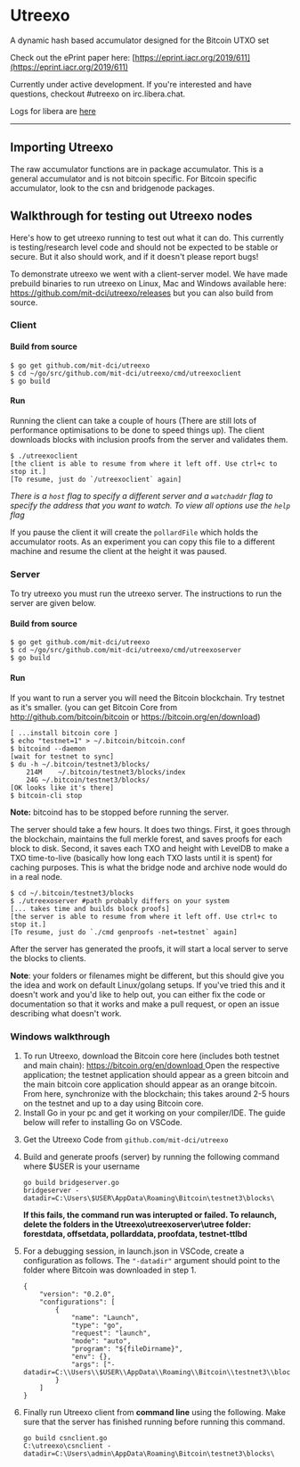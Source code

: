 # Utreexo

A dynamic hash based accumulator designed for the Bitcoin UTXO set

Check out the ePrint paper here: [https://eprint.iacr.org/2019/611](https://eprint.iacr.org/2019/611)

Currently under active development.  If you're interested and have questions, checkout #utreexo on irc.libera.chat.

Logs for libera are [here](http://gnusha.org/utreexo/)

---
## Importing Utreexo
The raw accumulator functions are in package accumulator. This is a general accumulator and is not bitcoin specific. For Bitcoin specific accumulator, look to the csn and bridgenode packages.

## Walkthrough for testing out Utreexo nodes

Here's how to get utreexo running to test out what it can do.  This currently is testing/research level code and should not be expected to be stable or secure.  But it also should work, and if it doesn't please report bugs!

To demonstrate utreexo we went with a client-server model. We have made prebuild binaries to run utreexo on Linux, Mac and Windows available here: https://github.com/mit-dci/utreexo/releases but you can also build from source.

### Client

#### Build from source
```
$ go get github.com/mit-dci/utreexo
$ cd ~/go/src/github.com/mit-dci/utreexo/cmd/utreexoclient
$ go build
```

#### Run
Running the client can take a couple of hours (There are still lots of performance optimisations to be done to speed things up).
The client downloads blocks with inclusion proofs from the server and validates them.
```
$ ./utreexoclient
[the client is able to resume from where it left off. Use ctrl+c to stop it.]
[To resume, just do `/utreexoclient` again]
```

*There is a `host` flag to specify a different server and a `watchaddr` flag to specify the address that you want to watch. To view all options use the `help` flag*

If you pause the client it will create the `pollardFile` which holds the accumulator roots. As an experiment you can copy this file to a different machine and resume the client at the height it was paused.

### Server
To try utreexo you must run the utreexo server. The instructions to run the server are given below.

#### Build from source
```
$ go get github.com/mit-dci/utreexo
$ cd ~/go/src/github.com/mit-dci/utreexo/cmd/utreexoserver
$ go build
```

#### Run

If you want to run a server you will need the Bitcoin blockchain. Try testnet as it's smaller. (you can get Bitcoin Core from http://github.com/bitcoin/bitcoin or https://bitcoin.org/en/download)

```
[ ...install bitcoin core ]
$ echo "testnet=1" > ~/.bitcoin/bitcoin.conf
$ bitcoind --daemon
[wait for testnet to sync]
$ du -h ~/.bitcoin/testnet3/blocks/
	214M	~/.bitcoin/testnet3/blocks/index
	24G	~/.bitcoin/testnet3/blocks/
[OK looks like it's there]
$ bitcoin-cli stop
```
**Note:** bitcoind has to be stopped before running the server.

The server should take a few hours. It does two things. First, it goes through the blockchain, maintains the full merkle forest, and saves proofs for each block to disk. Second, it saves each TXO and height with LevelDB to make a TXO time-to-live (basically how long each TXO lasts until it is spent) for caching purposes. This is what the bridge node and archive node would do in a real node.

```
$ cd ~/.bitcoin/testnet3/blocks
$ ./utreexoserver #path probably differs on your system
[... takes time and builds block proofs]
[the server is able to resume from where it left off. Use ctrl+c to stop it.]
[To resume, just do `./cmd genproofs -net=testnet` again]
```

After the server has generated the proofs, it will start a local server to serve the blocks to clients.

**Note**: your folders or filenames might be different, but this should give you the idea and work on default Linux/golang setups.  If you've tried this and it doesn't work and you'd like to help out, you can either fix the code or documentation so that it works and make a pull request, or open an issue describing what doesn't work.

### Windows walkthrough
<ol>
<li>
To run Utreexo, download the Bitcoin core here (includes both testnet and main chain): <a href="https://bitcoin.org/en/download ">https://bitcoin.org/en/download </a> Open the respective application; the testnet application should appear as a green bitcoin and the main bitcoin core application should appear as an orange bitcoin.
From here, synchronize with the blockchain; this takes around 2-5 hours on the testnet and up to a day using Bitcoin core.
</li>
<li>
Install Go in your pc and get it working on your compiler/IDE. The guide below will refer to installing Go on VSCode.
</li>
<li>

Get the Utreexo Code from ```github.com/mit-dci/utreexo```
</li>
<li>

Build and generate proofs (server) by running the following command where $USER is your username
```
go build bridgeserver.go
bridgeserver -datadir=C:\Users\$USER\AppData\Roaming\Bitcoin\testnet3\blocks\
```
 **If this fails, the command run was interupted or failed. To relaunch, delete the folders in the Utreexo\utreexoserver\utree folder: forestdata, offsetdata, pollarddata, proofdata, testnet-ttlbd**

</li>
<li>

 For a debugging session, in launch.json in VSCode, create a configuration as follows. The
      ```"-datadir"```    argument should point to the folder where Bitcoin was downloaded in step 1.

```
{
    "version": "0.2.0",
    "configurations": [
        {
            "name": "Launch",
            "type": "go",
            "request": "launch",
            "mode": "auto",
            "program": "${fileDirname}",
            "env": {},
            "args": ["-datadir=C:\\Users\\$USER\\AppData\\Roaming\\Bitcoin\\testnet3\\blocks\\"]
        }
    ]
}
```
</li>

<li>

Finally run Utreexo client from  **command line** using the following. Make sure that the server has finished running before running this command.

```
go build csnclient.go
C:\utreexo\csnclient -datadir=C:\Users\admin\AppData\Roaming\Bitcoin\testnet3\blocks\
```
</li>
</ol>
